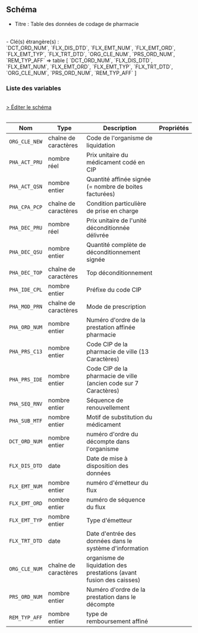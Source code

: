 ## Schéma

- Titre : Table des données de codage de pharmacie
<br />
- Clé(s) étrangère(s) : <br />
`DCT_ORD_NUM`, `FLX_DIS_DTD`, `FLX_EMT_NUM`, `FLX_EMT_ORD`, `FLX_EMT_TYP`, `FLX_TRT_DTD`, `ORG_CLE_NUM`, `PRS_ORD_NUM`, `REM_TYP_AFF` => table <PreviewPage text="ER_PRS_F" link="/tables/ER_PRS_F" /> [ `DCT_ORD_NUM`, `FLX_DIS_DTD`, `FLX_EMT_NUM`, `FLX_EMT_ORD`, `FLX_EMT_TYP`, `FLX_TRT_DTD`, `ORG_CLE_NUM`, `PRS_ORD_NUM`, `REM_TYP_AFF` ]<br />

### Liste des variables
<br />
<div>
    <a href="https://gitlab.com/healthdatahub/schema-snds/edit/master/schemas/DCIR/ER_PHA_F.json"  
    arget="_blank" rel="noopener noreferrer">> Éditer le schéma</a>
    <OutboundLink />
</div>
<br />

Nom|Type|Description|Propriétés
-|-|-|-
`ORG_CLE_NEW`|chaîne de caractères|Code de l&#x27;organisme de liquidation||
`PHA_ACT_PRU`|nombre réel|Prix unitaire du médicament codé en CIP||
`PHA_ACT_QSN`|nombre entier|Quantité affinée signée (&#x3D; nombre de boites facturées)||
`PHA_CPA_PCP`|chaîne de caractères|Condition particulière de prise en charge||
`PHA_DEC_PRU`|nombre réel|Prix unitaire de l&#x27;unité déconditionnée délivrée||
`PHA_DEC_QSU`|nombre entier|Quantité complète de déconditionnement signée||
`PHA_DEC_TOP`|chaîne de caractères|Top déconditionnement||
`PHA_IDE_CPL`|nombre entier|Préfixe du code CIP||
`PHA_MOD_PRN`|chaîne de caractères|Mode de prescription||
`PHA_ORD_NUM`|nombre entier|Numéro d&#x27;ordre de la prestation affinée pharmacie||
`PHA_PRS_C13`|nombre entier|Code CIP de la pharmacie de ville (13 Caractères)||
`PHA_PRS_IDE`|nombre entier|Code CIP de la pharmacie de ville (ancien code sur 7 Caractères)||
`PHA_SEQ_RNV`|nombre entier|Séquence de renouvellement||
`PHA_SUB_MTF`|nombre entier|Motif de substitution du médicament||
`DCT_ORD_NUM`|nombre entier|numéro d&#x27;ordre du décompte dans l&#x27;organisme||
`FLX_DIS_DTD`|date|Date de mise à disposition des données||
`FLX_EMT_NUM`|nombre entier|numéro d&#x27;émetteur du flux||
`FLX_EMT_ORD`|nombre entier|numéro de séquence du flux||
`FLX_EMT_TYP`|nombre entier|Type d&#x27;émetteur||
`FLX_TRT_DTD`|date|Date d&#x27;entrée des données dans le système d&#x27;information||
`ORG_CLE_NUM`|chaîne de caractères|organisme de liquidation des prestations (avant fusion des caisses)||
`PRS_ORD_NUM`|nombre entier|Numéro d&#x27;ordre de la prestation dans le décompte||
`REM_TYP_AFF`|nombre entier|type de remboursement affiné||

